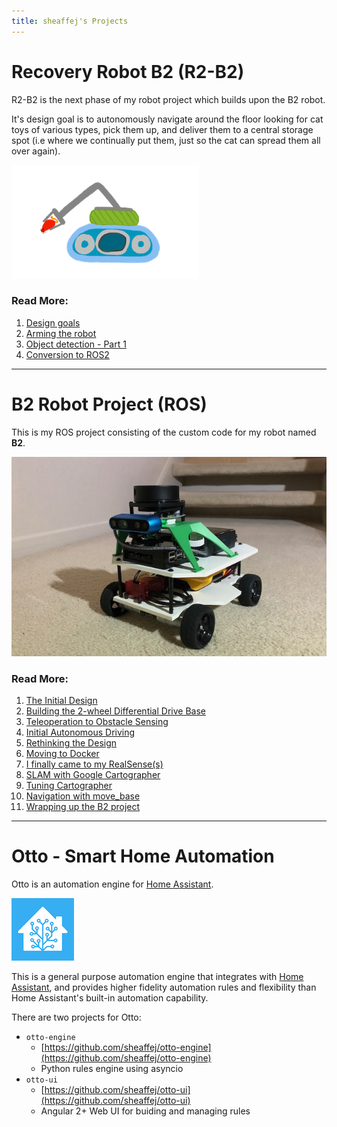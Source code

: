 ```yaml
---
title: sheaffej's Projects
---
```


# Recovery Robot B2 (R2-B2)

R2-B2 is the next phase of my robot project which builds upon the B2 robot. 

It's design goal is to autonomously navigate around the floor looking for cat toys of various types, pick them up, and deliver them to a central storage spot (i.e where we continually put them, just so the cat can spread them all over again).

![](r2b2/images/r2b2-artists-concept.png)

### Read More:
1. [Design goals](r2b2/initial-design/design-goals)
2. [Arming the robot](r2b2/initial-design/arming-the-robot)
3. [Object detection - Part 1](r2b2/initial-design/yolo-obj-detection-1)
4. [Conversion to ROS2](r2b2/initial-design/ros2-conversion)

---

# B2 Robot Project (ROS)

This is my ROS project consisting of the custom code for my robot named **B2**.

![](b2/images/b2_oct_2020_400px.jpeg)

### Read More:
1. [The Initial Design](b2/2wd-base/InitialDesign)
2. [Building the 2-wheel Differential Drive Base](b2/2wd-base/Building-the-Drive-Base)
3. [Teleoperation to Obstacle Sensing](b2/2wd-base/Teleoperation-to-Obstacle-Sensing)
4. [Initial Autonomous Driving](b2/2wd-base/Initial-Autonomous-Driving)
5. [Rethinking the Design](b2/4wd-base/rethinking-the-design)
6. [Moving to Docker](b2/4wd-base/moving-to-docker)
7. [I finally came to my RealSense(s)](b2/4wd-base/intel-realsense)
8. [SLAM with Google Cartographer](b2/slam/slam-with-cartographer)
9. [Tuning Cartographer](/b2/slam/tuning-cartographer)
10. [Navigation with move_base](/b2/nav/nav-with-move_base)
11. [Wrapping up the B2 project](/b2/nav/wrapping-up)

---

# Otto - Smart Home Automation
Otto is an automation engine for [Home Assistant](https://www.home-assistant.io/).

![](otto/images/ha_logo_100px.png)

This is a general purpose automation engine that integrates with [Home Assistant](https://www.home-assistant.io/), and provides higher fidelity automation rules and flexibility than Home Assistant's built-in automation capability.

There are two projects for Otto:
* `otto-engine`
  * [https://github.com/sheaffej/otto-engine](https://github.com/sheaffej/otto-engine)
  * Python rules engine using asyncio
* `otto-ui`
  * [https://github.com/sheaffej/otto-ui](https://github.com/sheaffej/otto-ui)
  * Angular 2+ Web UI for buiding and managing rules